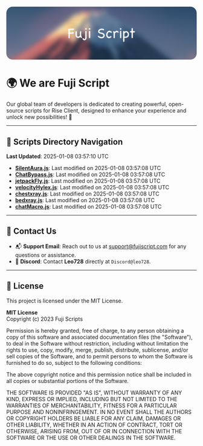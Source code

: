 ![Banner](.github/b.webp)

# 🌍 **We are Fuji Script**

Our global team of developers is dedicated to creating powerful, open-source scripts for Rise Client, designed to enhance your experience and unlock new possibilities! 🌟

---
<!-- SCRIPTS_NAVIGATION_START -->
## 📂 **Scripts Directory Navigation**

**Last Updated**: 2025-01-08 03:57:10 UTC

- **[SilentAura.js](scripts/SilentAura.js)**: Last modified on 2025-01-08 03:57:08 UTC
- **[ChatBypass.js](scripts/ChatBypass.js)**: Last modified on 2025-01-08 03:57:08 UTC
- **[jetpackFly.js](scripts/jetpackFly.js)**: Last modified on 2025-01-08 03:57:08 UTC
- **[velocityHylex.js](scripts/velocityHylex.js)**: Last modified on 2025-01-08 03:57:08 UTC
- **[chestxray.js](scripts/chestxray.js)**: Last modified on 2025-01-08 03:57:08 UTC
- **[bedxray.js](scripts/bedxray.js)**: Last modified on 2025-01-08 03:57:08 UTC
- **[chatMacro.js](scripts/chatMacro.js)**: Last modified on 2025-01-08 03:57:08 UTC

<!-- SCRIPTS_NAVIGATION_END -->

---

## 💬 **Contact Us**  
- 📬 **Support Email**: Reach out to us at [support@fujiscript.com](mailto:support@fujiscript.com) for any questions or assistance.  
- 💬 **Discord**: Contact **Leo728** directly at `Discord@leo728`.

---

## 📜 **License**

This project is licensed under the MIT License.  

**MIT License**  
Copyright (c) 2023 Fuji Scripts  

Permission is hereby granted, free of charge, to any person obtaining a copy of this software and associated documentation files (the "Software"), to deal in the Software without restriction, including without limitation the rights to use, copy, modify, merge, publish, distribute, sublicense, and/or sell copies of the Software, and to permit persons to whom the Software is furnished to do so, subject to the following conditions:  

The above copyright notice and this permission notice shall be included in all copies or substantial portions of the Software.  

THE SOFTWARE IS PROVIDED "AS IS", WITHOUT WARRANTY OF ANY KIND, EXPRESS OR IMPLIED, INCLUDING BUT NOT LIMITED TO THE WARRANTIES OF MERCHANTABILITY, FITNESS FOR A PARTICULAR PURPOSE AND NONINFRINGEMENT. IN NO EVENT SHALL THE AUTHORS OR COPYRIGHT HOLDERS BE LIABLE FOR ANY CLAIM, DAMAGES OR OTHER LIABILITY, WHETHER IN AN ACTION OF CONTRACT, TORT OR OTHERWISE, ARISING FROM, OUT OF OR IN CONNECTION WITH THE SOFTWARE OR THE USE OR OTHER DEALINGS IN THE SOFTWARE.  
